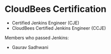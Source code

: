 # CloudBees Certification

- Certified Jenkins Engineer (CJE)
- CloudBees Certified Jenkins Engineer (CCJE)

Members who passed Jenkins:
- Gaurav Sadhwani
